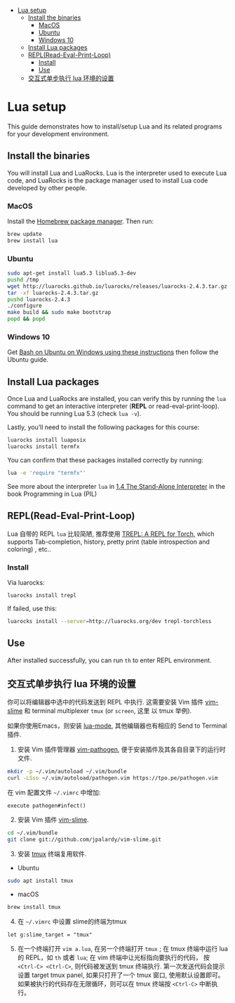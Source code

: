 
<!-- TOC -->

- [Lua setup](#lua-setup)
    - [Install the binaries](#install-the-binaries)
        - [MacOS](#macos)
        - [Ubuntu](#ubuntu)
        - [Windows 10](#windows-10)
    - [Install Lua packages](#install-lua-packages)
    - [REPL(Read-Eval-Print-Loop)](#replread-eval-print-loop)
        - [Install](#install)
        - [Use](#use)
    - [交互式单步执行 lua 环境的设置](#交互式单步执行-lua-环境的设置)

<!-- /TOC -->

# Lua setup

This guide demonstrates how to install/setup Lua and its related programs for
your development environment.

## Install the binaries

You will install Lua and LuaRocks. Lua is the interpreter used to execute Lua
code, and LuaRocks is the package manager used to install Lua code developed by
other people.

### MacOS

Install the [Homebrew package manager](https://brew.sh/). Then run:

``` bash
brew update
brew install lua
```

### Ubuntu

``` bash
sudo apt-get install lua5.3 liblua5.3-dev
pushd /tmp
wget http://luarocks.github.io/luarocks/releases/luarocks-2.4.3.tar.gz
tar -xf luarocks-2.4.3.tar.gz
pushd luarocks-2.4.3
./configure
make build && sudo make bootstrap
popd && popd
```

### Windows 10

Get [Bash on Ubuntu on Windows using these
instructions](https://msdn.microsoft.com/en-us/commandline/wsl/install_guide?f=255&MSPPError=-2147217396)
then follow the Ubuntu guide.

## Install Lua packages

Once Lua and LuaRocks are installed, you can verify this by running the `lua`
command to get an interactive interpreter (**REPL** or read-eval-print-loop). You
should be running Lua 5.3 (check `lua -v`).

Lastly, you’ll need to install the following packages for this course:

``` bash
luarocks install luaposix
luarocks install termfx
```

You can confirm that these packages installed correctly by running:

``` bash
lua -e 'require "termfx"'
```

See more about the interpreter `lua` in [1.4 The Stand-Alone
Interpreter](https://www.lua.org/pil/1.4.html) in the book Programming in Lua
(PIL)


## REPL(Read-Eval-Print-Loop)

Lua 自带的 REPL `lua` 比较简陋, 推荐使用 [TREPL: A REPL for Torch](https://github.com/torch/trepl), which supports Tab-completion, history, pretty print (table introspection and coloring) , etc..

### Install

Via luarocks:

```
luarocks install trepl
```

If failed, use this:

``` bash
luarocks install --server=http://luarocks.org/dev trepl-torchless
```

## Use
After installed successfully, you can run `th` to enter REPL environment.


## 交互式单步执行 lua 环境的设置

你可以将编辑器中选中的代码发送到 REPL 中执行. 这需要安装 Vim 插件 [vim-slime](https://github.com/jpalardy/vim-slime)  和 terminal multiplexer `tmux` (or `screen`, 这里 以 tmux 举例).

如果你使用Emacs，则安装 [lua-mode](https://github.com/immerrr/lua-mode), 其他编辑器也有相应的 Send to Terminal 插件.

1. 安装 Vim 插件管理器 [vim-pathogen](https://github.com/tpope/vim-pathogen), 便于安装插件及其各自目录下的运行时文件.

``` bash
mkdir -p ~/.vim/autoload ~/.vim/bundle
curl -LSso ~/.vim/autoload/pathogen.vim https://tpo.pe/pathogen.vim
```

在 vim 配置文件 `~/.vimrc` 中增加:

```
execute pathogen#infect()
```

2. 安装 Vim 插件  [vim-slime](https://github.com/jpalardy/vim-slime).

``` bash
cd ~/.vim/bundle
git clone git://github.com/jpalardy/vim-slime.git
```

3. 安装 [tmux](https://github.com/tmux/tmux) 终端复用软件.

  - Ubuntu

``` bash
sudo apt install tmux
```

  - macOS

``` bash
brew install tmux
```

4. 在 `~/.vimrc` 中设置 slime的终端为tmux


```
let g:slime_target = "tmux"
```

5. 在一个终端打开 `vim a.lua`, 在另一个终端打开 `tmux` ; 在 tmux 终端中运行 lua 的 REPL，如 `th` 或者 `lua`; 在 vim 终端中让光标指向要执行的代码， 按 `<Ctrl-C> <Ctrl-C>`, 则代码被发送到 tmux 终端执行. 第一次发送代码会提示设置 target tmux panel, 如果只打开了一个 tmux 窗口, 使用默认设置即可。
如果被执行的代码存在无限循环，则可以在 tmux 终端按 `<Ctrl-C>` 中断执行。

